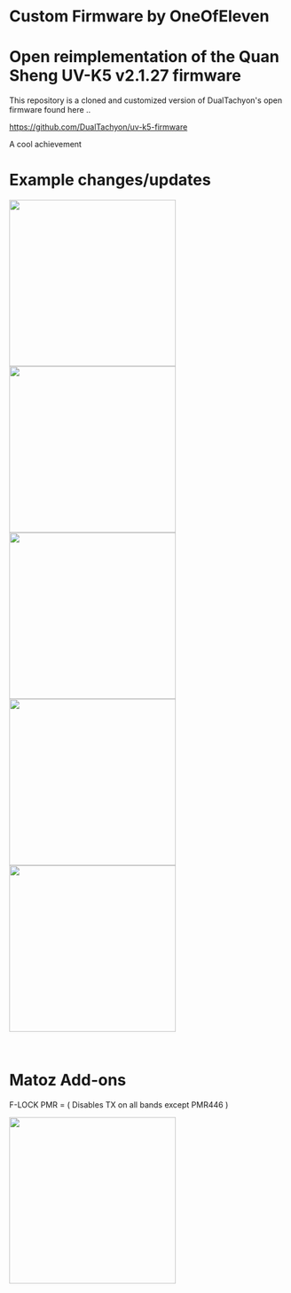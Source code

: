 # Custom Firmware by OneOfEleven

# Open reimplementation of the Quan Sheng UV-K5 v2.1.27 firmware

This repository is a cloned and customized version of DualTachyon's open firmware found here ..

https://github.com/DualTachyon/uv-k5-firmware

A cool achievement



# Example changes/updates

<p float="left">
  <img src="image1.png" width="300" />
  <img src="image2.png" width="300" />
  <img src="image3.png" width="300" />
  <img src="image4.jpg" width="300" />
  <img src="image5.jpg" width="300" />
</p><br>

# Matoz Add-ons

F-LOCK PMR = ( Disables TX on all bands except PMR446 )
<p float="left">
  <img src="Matozaddon01.jpg" width="300" />
</p>


